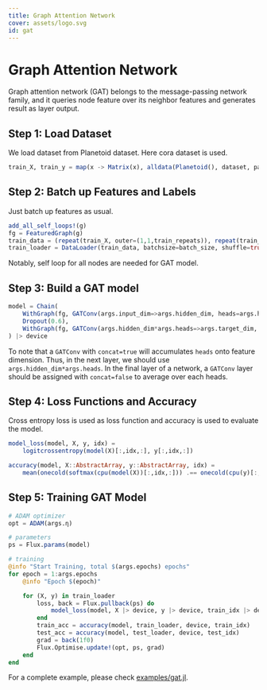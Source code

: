 ```yaml
---
title: Graph Attention Network
cover: assets/logo.svg
id: gat
---
```


# Graph Attention Network

Graph attention network (GAT) belongs to the message-passing network family, and it queries node feature over its neighbor features and generates result as layer output.

## Step 1: Load Dataset

We load dataset from Planetoid dataset. Here cora dataset is used.

```julia
train_X, train_y = map(x -> Matrix(x), alldata(Planetoid(), dataset, padding=true))
```

## Step 2: Batch up Features and Labels

Just batch up features as usual.

```julia
add_all_self_loops!(g)
fg = FeaturedGraph(g)
train_data = (repeat(train_X, outer=(1,1,train_repeats)), repeat(train_y, outer=(1,1,train_repeats)))
train_loader = DataLoader(train_data, batchsize=batch_size, shuffle=true)
```

Notably, self loop for all nodes are needed for GAT model.

## Step 3: Build a GAT model

```julia
model = Chain(
    WithGraph(fg, GATConv(args.input_dim=>args.hidden_dim, heads=args.heads)),
    Dropout(0.6),
    WithGraph(fg, GATConv(args.hidden_dim*args.heads=>args.target_dim, heads=args.heads, concat=false)),
) |> device
```

To note that a `GATConv` with `concat=true` will accumulates `heads` onto feature dimension. Thus, in the next layer, we should use `args.hidden_dim*args.heads`. In the final layer of a network, a `GATConv` layer should be assigned with `concat=false` to average over each heads.


## Step 4: Loss Functions and Accuracy

Cross entropy loss is used as loss function and accuracy is used to evaluate the model.

```julia
model_loss(model, X, y, idx) =
    logitcrossentropy(model(X)[:,idx,:], y[:,idx,:])
```

```julia
accuracy(model, X::AbstractArray, y::AbstractArray, idx) =
    mean(onecold(softmax(cpu(model(X))[:,idx,:])) .== onecold(cpu(y)[:,idx,:])
```


## Step 5: Training GAT Model

```julia
# ADAM optimizer
opt = ADAM(args.η)

# parameters
ps = Flux.params(model)

# training
@info "Start Training, total $(args.epochs) epochs"
for epoch = 1:args.epochs
    @info "Epoch $(epoch)"

    for (X, y) in train_loader
        loss, back = Flux.pullback(ps) do
            model_loss(model, X |> device, y |> device, train_idx |> device)
        end
        train_acc = accuracy(model, train_loader, device, train_idx)
        test_acc = accuracy(model, test_loader, device, test_idx)
        grad = back(1f0)
        Flux.Optimise.update!(opt, ps, grad)
    end
end
```

For a complete example, please check [examples/gat.jl](https://github.com/FluxML/GeometricFlux.jl/blob/master/examples/gat.jl).
